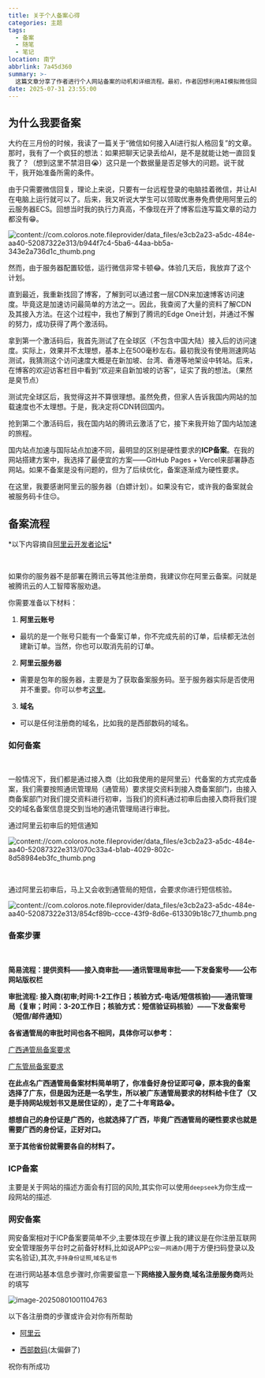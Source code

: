 ```yaml
---
title: 关于个人备案心得
categories: 主题
tags:
  - 备案
  - 随笔
  - 笔记
location: 南宁
abbrlink: 7a45d360
summary: >-
  这篇文章分享了作者进行个人网站备案的动机和详细流程。最初，作者因想利用AI模拟微信回复而接触服务器，后来转向博客优化，并了解到CDN加速的必要性。重点介绍了备案的硬性要求，特别是ICP备案，涉及材料准备、接入商初审、通管局复审等步骤，并强调了不同省份（如广西和广东）备案要求的差异。作者还提供了实用建议，如使用阿里云服务器获取备案服务码，以及网安备案的简化流程和材料准备，旨在帮助读者顺利完成备案，优化网站访问体验。
date: 2025-07-31 23:55:00
---
```


## 为什么我要备案

大约在三月份的时候，我读了一篇关于“微信如何接入AI进行拟人格回复”的文章。那时，我有了一个疯狂的想法：如果把聊天记录丢给AI，是不是就能让她一直回复我了？（想到这里不禁泪目😭）这只是一个数据量是否足够大的问题。说干就干，我开始准备所需的条件。﻿



由于只需要微信回复，理论上来说，只要有一台远程登录的电脑挂着微信，并让AI在电脑上运行就可以了。后来，我又听说大学生可以领取优惠券免费使用阿里云的云服务器ECS。回想当时我的执行力真高，不像现在开了博客后连写篇文章的动力都没有😁。﻿



![content://com.coloros.note.fileprovider/data_files/e3cb2a23-a5dc-484e-aa40-52087322e313/b944f7c4-5ba6-44aa-bb5a-343e2a736d1c_thumb.png](https://blog-image-1302787555.cos.ap-guangzhou.myqcloud.com//imgclip_image002.gif)

然而，由于服务器配置较低，运行微信非常卡顿😂。体验几天后，我放弃了这个计划。﻿



直到最近，我重新找回了博客，了解到可以通过套一层CDN来加速博客访问速度。毕竟这是加速访问最简单的方法之一。因此，我查阅了大量的资料了解CDN及其接入方法。在这个过程中，我也了解到了腾讯的Edge One计划，并通过不懈的努力，成功获得了两个激活码。﻿



拿到第一个激活码后，我首先测试了在全球区（不包含中国大陆）接入后的访问速度。实际上，效果并不太理想，基本上在500毫秒左右。最初我没有使用测速网站测试，我猜测这个访问速度大概是在新加坡、台湾、香港等地架设中转站。后来，在博客的欢迎访客栏目中看到“欢迎来自新加坡的访客”，证实了我的想法。（果然是臭节点）﻿



测试完全球区后，我觉得这并不算很理想。虽然免费，但家人告诉我国内网站的加载速度也不太理想。于是，我决定将CDN转回国内。﻿



抢到第二个激活码后，我在国内站的腾讯云激活了它，接下来我开始了国内站加速的旅程。﻿



国内站点加速与国际站点加速不同，最明显的区别是硬性要求的**ICP备案**。在我的网站搭建方案中，我选择了最便宜的方案——GitHub Pages + Vercel来部署静态网站。如果不备案是没有问题的，但为了后续优化，备案逐渐成为硬性要求。﻿

在这里，我要感谢阿里云的服务器（白嫖计划）。如果没有它，或许我的备案就会被服务码卡住😔。



## 备案流程

*以下内容摘自[阿里云开发者论坛]([https://help.aliyun.com/zh/icp-filing/basic-icp-service/getting-started/quick-start-for-icp-filing-for-personal-websites](https://help.aliyun.com/zh/icp-filing/basic-icp-service/getting-started/quick-start-for-icp-filing-for-personal-websites#https://help.aliyun.com/zh/icp-filing/basic-icp-service/getting-started/quick-start-for-icp-filing-for-personal-websites))*﻿



﻿

如果你的服务器不是部署在腾讯云等其他注册商，我建议你在阿里云备案。问就是被腾讯云的人工智障客服劝退。﻿



你需要准备以下材料：﻿

1. **阿里云账号**

- 最坑的是一个账号只能有一个备案订单，你不完成先前的订单，后续都无法创建新订单。当然，你也可以取消先前的订单。

2. **阿里云服务器**

- 需要是包年的服务器，主要是为了获取备案服务码。至于服务器实际是否使用并不重要。你可以参考[这里](https://help.aliyun.com/zh/icp-filing/basic-icp-service/user-guide/icp-filing-server-access-information-check?spm=a2c4g.11186623.0.0.34723ac1d5HSXj#concept-m5j-vrl-zdb)。

3. **域名**

- 可以是任何注册商的域名，比如我的是西部数码的域名。



### 如何备案

﻿

一般情况下，我们都是通过接入商（比如我使用的是阿里云）代备案的方式完成备案，我们需要按照通讯管理局（通管局）要求提交资料到接入商备案部门，由接入商备案部门对我们提交资料进行初审，当我们的资料通过初审后由接入商将我们提交的域名备案信息提交到当地的通讯管理局进行审批。﻿



通过阿里云初审后的短信通知

![content://com.coloros.note.fileprovider/data_files/e3cb2a23-a5dc-484e-aa40-52087322e313/070c33a4-b1ab-4029-802c-8d58984eb3fc_thumb.png](https://blog-image-1302787555.cos.ap-guangzhou.myqcloud.com//imgclip_image004.gif)

﻿

通过阿里云初审后，马上又会收到通管局的短信，会要求你进行短信核验。

![content://com.coloros.note.fileprovider/data_files/e3cb2a23-a5dc-484e-aa40-52087322e313/854cf89b-ccce-43f9-8d6e-613309b18c77_thumb.png](https://blog-image-1302787555.cos.ap-guangzhou.myqcloud.com//imgclip_image006.gif)

### 备案步骤

﻿

**简易流程：提供资料——接入商审批——通讯管理局审批——下发备案号——公布网站版权栏**﻿



**审批流程: 接入商(初审;时间:1-2工作日；核验方式-电话/短信核验)——通讯管理局（复审；时间：3-20工作日；核验方式：短信验证码核验）——下发备案号（短信/邮件通知）**﻿



**各省通管局的审批时间也各不相同，具体你可以参考：**﻿

[广西通管局备案要求](https://cloud.tencent.com/document/product/243/51710)

[广东管局备案要求](https://cloud.tencent.com/document/product/243/51709)



**在此点名广西通管局备案材料简单明了，你准备好身份证即可😁，原本我的备案选择了广东，但是因为还是一名学生，所以被广东通管局要求的材料给卡住了（又是手持网站规划书又是居住证的），走了二十年弯路😭。**﻿



**想想自己的身份证是广西的，也就选择了广西，毕竟广西通管局的硬性要求也就是需要广西的身份证，正好对口。**﻿



**至于其他省份就需要各自的材料了。**﻿



### ICP备案

主要是关于网站的描述方面会有打回的风险,其实你可以使用`deepseek`为你生成一段网站的描述.

### 网安备案

网安备案相对于ICP备案要简单不少,主要体现在步骤上我的建议是在你注册互联网安全管理服务平台时之前备好材料,比如说APP`公安一网通办`(用于方便扫码登录以及实名验证),其次,`手持身份证照`,`域名证书`



在进行网站基本信息步骤时,你需要留意一下**网络接入服务商**,**域名注册服务商**两处的填写

![image-20250801001104763](https://image-head.gbfun.cc///imgimage-20250801001104763.png?blog-image?)

以下各注册商的步骤或许会对你有所帮助

- [阿里云](https://help.aliyun.com/zh/icp-filing/basic-icp-service/the-public-security-network-for-the-record-information-fill-in-the-guide)

- [西部数码](https://www.west.cn/faq/list.asp?Unid=2517)(太偏僻了)



祝你有所成功